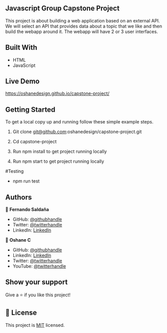 ## Javascript Group Capstone Project
This project is about building a web application based on an external API. We will select an API that provides data about a topic that we like and then build the webapp around it. The webapp will have 2 or 3 user interfaces. 


## Built With

- HTML
- JavaScript

## Live Demo

https://oshanedesign.github.io/capstone-project/
 
## Getting Started

To get a local copy up and running follow these simple example steps.

1. Git clone git@github.com:oshanedesign/capstone-project.git

2. Cd capstone-project 

3. Run npm install to get project running locally

4. Run npm start to get project running locally 

#Testing
- npm run test

## Authors

👤 **Fernando Saldaña**

- GitHub: [@githubhandle](https://github.com/fasaldana) 
- Twitter: [@twitterhandle](https://twitter.com/fernandosal98)
- LinkedIn: [LinkedIn](https://www.linkedin.com/in/fernando-saldana-8bbb89228)

👤 **Oshane C**

- GitHub: [@githubhandle](https://github.com/oshanedesign) 
- LinkedIn: [LinkedIn](https://www.linkedin.com/in/oshane-design-ab2631237)
- Twitter: [@twitterhandle](https://twitter.com/oshanedesign)
- YouTube: [@twitterhandle](https://www.youtube.com/channelUCKEzfINidt1ob7xTOwIS_cA)


## Show your support

Give a ⭐️ if you like this project!


## 📝 License

This project is [MIT](./MIT.md) licensed.

